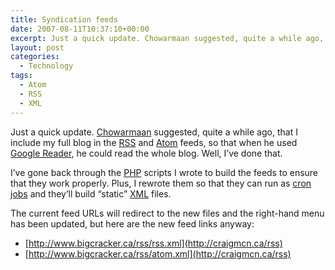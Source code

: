 ```yaml
---
title: Syndication feeds
date: 2007-08-11T10:37:10+00:00
excerpt: Just a quick update. Chowarmaan suggested, quite a while ago, that I include my full blog in the RSS and Atom feeds, so
layout: post
categories:
  - Technology
tags:
  - Atom
  - RSS
  - XML
---
```

Just a quick update. [Chowarmaan](https://twitter.com/chowarmaan) suggested, quite a while ago, that I include my full blog in the [RSS](http://en.wikipedia.org/wiki/RSS_(file_format)) and [Atom](http://en.wikipedia.org/wiki/Atom_(standard)) feeds, so that when he used [Google Reader](http://www.google.com/reader/), he could read the whole blog. Well, I&#8217;ve done that.

I&#8217;ve gone back through the [PHP](http://www.php.net/) scripts I wrote to build the feeds to ensure that they work properly. Plus, I rewrote them so that they can run as [cron jobs](http://en.wikipedia.org/wiki/Cron) and they&#8217;ll build &#8220;static&#8221; [XML](http://en.wikipedia.org/wiki/XML) files.

The current feed URLs will redirect to the new files and the right-hand menu has been updated, but here are the new feed links anyway:

  * [http://www.bigcracker.ca/rss/rss.xml](http://craigmcn.ca/rss)
  * [http://www.bigcracker.ca/rss/atom.xml](http://craigmcn.ca/rss)